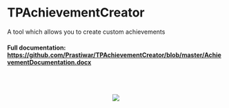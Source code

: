 # TPAchievementCreator
A tool which allows you to create custom achievements
#### Full documentation: https://github.com/Prastiwar/TPAchievementCreator/blob/master/AchievementDocumentation.docx
<br>
<br>
<p align="center">
  <img src = https://d3higte790sj35.cloudfront.net/images/eo/oh/a47a25f66c79292ea58c4665e7407ce3.png>
  </img>
</p>
